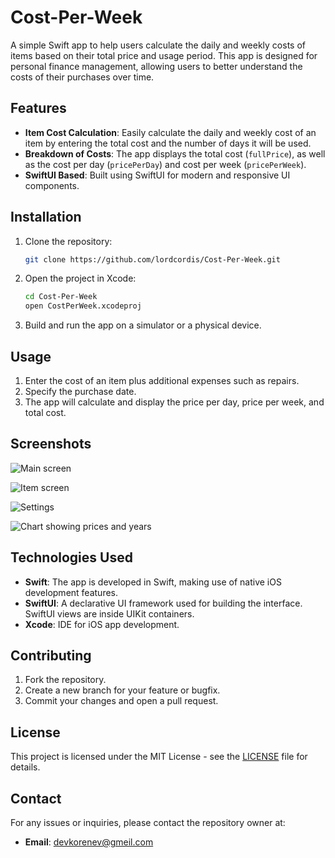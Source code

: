 # Cost-Per-Week

A simple Swift app to help users calculate the daily and weekly costs of items based on their total price and usage period. This app is designed for personal finance management, allowing users to better understand the costs of their purchases over time.

## Features

- **Item Cost Calculation**: Easily calculate the daily and weekly cost of an item by entering the total cost and the number of days it will be used.
- **Breakdown of Costs**: The app displays the total cost (`fullPrice`), as well as the cost per day (`pricePerDay`) and cost per week (`pricePerWeek`).
- **SwiftUI Based**: Built using SwiftUI for modern and responsive UI components.

## Installation

1. Clone the repository:

    ```bash
    git clone https://github.com/lordcordis/Cost-Per-Week.git
    ```

2. Open the project in Xcode:

    ```bash
    cd Cost-Per-Week
    open CostPerWeek.xcodeproj
    ```

3. Build and run the app on a simulator or a physical device.

## Usage

1. Enter the cost of an item plus additional expenses such as repairs.
2. Specify the purchase date.
3. The app will calculate and display the price per day, price per week, and total cost.

## Screenshots
![Main screen](https://github.com/user-attachments/assets/3e084726-474f-4282-a904-8e22af51b2d9)

![Item screen](https://github.com/user-attachments/assets/8fe4083a-a7cf-4e8a-b8b8-bdbaabdf55a6)

![Settings](https://github.com/user-attachments/assets/d8e56964-a4a3-4da7-aae9-a098333abc24)


![Chart showing prices and years](https://github.com/user-attachments/assets/ad28932f-dac4-4123-90b6-04545d49b655)


## Technologies Used

- **Swift**: The app is developed in Swift, making use of native iOS development features.
- **SwiftUI**: A declarative UI framework used for building the interface. SwiftUI views are inside UIKit containers.
- **Xcode**: IDE for iOS app development.

## Contributing

1. Fork the repository.
2. Create a new branch for your feature or bugfix.
3. Commit your changes and open a pull request.

## License

This project is licensed under the MIT License - see the [LICENSE](LICENSE) file for details.

## Contact

For any issues or inquiries, please contact the repository owner at:

- **Email**: [devkorenev@gmeil.com](mailto:devkorenev@gmeil.com)
